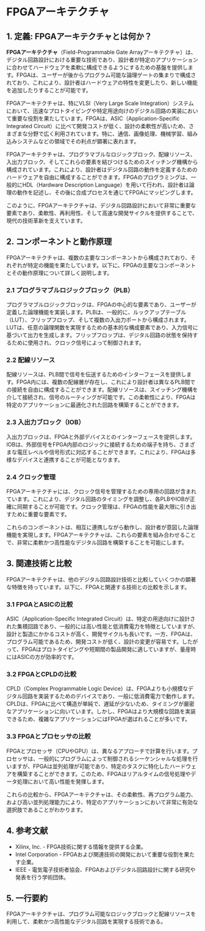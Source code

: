 # FPGAアーキテクチャ

## 1. 定義: **FPGAアーキテクチャ**とは何か？
**FPGAアーキテクチャ**（Field-Programmable Gate Arrayアーキテクチャ）は、デジタル回路設計における重要な技術であり、設計者が特定のアプリケーションに合わせてハードウェアを柔軟に構成できるようにするための基盤を提供します。FPGAは、ユーザーが後からプログラム可能な論理ゲートの集まりで構成されており、これにより、設計者はハードウェアの特性を変更したり、新しい機能を追加したりすることが可能です。

FPGAアーキテクチャは、特にVLSI（Very Large Scale Integration）システムにおいて、迅速なプロトタイピングや特定用途向けのデジタル回路の実装において重要な役割を果たしています。FPGAは、ASIC（Application-Specific Integrated Circuit）に比べて開発コストが低く、設計の柔軟性が高いため、さまざまな分野で広く利用されています。特に、通信、画像処理、機械学習、組み込みシステムなどの領域でその利点が顕著に表れます。

FPGAアーキテクチャは、プログラマブルなロジックブロック、配線リソース、入出力ブロック、そしてこれらの要素を結びつけるためのスイッチング機構から構成されています。これにより、設計者はデジタル回路の動作を定義するためのハードウェアを自由に構成することができます。FPGAのプログラミングは、一般的にHDL（Hardware Description Language）を用いて行われ、設計者は論理の動作を記述し、その後に合成プロセスを通じてFPGAにマッピングします。

このように、FPGAアーキテクチャは、デジタル回路設計において非常に重要な要素であり、柔軟性、再利用性、そして高速な開発サイクルを提供することで、現代の技術革新を支えています。

## 2. コンポーネントと動作原理
FPGAアーキテクチャは、複数の主要なコンポーネントから構成されており、それぞれが特定の機能を果たしています。以下に、FPGAの主要なコンポーネントとその動作原理について詳しく説明します。

### 2.1 プログラマブルロジックブロック（PLB）
プログラマブルロジックブロックは、FPGAの中心的な要素であり、ユーザーが定義した論理機能を実装します。PLBは、一般的に、ルックアップテーブル（LUT）、フリップフロップ、そして複数の入出力ポートから構成されます。LUTは、任意の論理関数を実現するための基本的な構成要素であり、入力信号に基づいて出力を生成します。フリップフロップは、デジタル回路の状態を保持するために使用され、クロック信号によって制御されます。

### 2.2 配線リソース
配線リソースは、PLB間で信号を伝送するためのインターフェースを提供します。FPGA内には、複数の配線層が存在し、これにより設計者は異なるPLB間での接続を自由に構成することができます。配線リソースは、スイッチング機構を介して接続され、信号のルーティングが可能です。この柔軟性により、FPGAは特定のアプリケーションに最適化された回路を構築することができます。

### 2.3 入出力ブロック（IOB）
入出力ブロックは、FPGAと外部デバイスとのインターフェースを提供します。IOBは、外部信号をFPGA内部のロジックに接続するための端子を持ち、さまざまな電圧レベルや信号形式に対応することができます。これにより、FPGAは多様なデバイスと連携することが可能となります。

### 2.4 クロック管理
FPGAアーキテクチャには、クロック信号を管理するための専用の回路が含まれています。これにより、デジタル回路のタイミングを調整し、各PLBやIOBが正確に同期することが可能です。クロック管理は、FPGAの性能を最大限に引き出すために重要な要素です。

これらのコンポーネントは、相互に連携しながら動作し、設計者が意図した論理機能を実現します。FPGAアーキテクチャは、これらの要素を組み合わせることで、非常に柔軟かつ高性能なデジタル回路を構築することを可能にします。

## 3. 関連技術と比較
FPGAアーキテクチャは、他のデジタル回路設計技術と比較していくつかの顕著な特徴を持っています。以下に、FPGAと関連する技術との比較を示します。

### 3.1 FPGAとASICの比較
ASIC（Application-Specific Integrated Circuit）は、特定の用途向けに設計された集積回路であり、一般的には高い性能と低消費電力を特徴としていますが、設計と製造にかかるコストが高く、開発サイクルも長いです。一方、FPGAは、プログラム可能であるため、開発コストが低く、設計の変更が容易です。したがって、FPGAはプロトタイピングや短期間の製品開発に適していますが、量産時にはASICの方が効率的です。

### 3.2 FPGAとCPLDの比較
CPLD（Complex Programmable Logic Device）は、FPGAよりも小規模なデジタル回路を実装するためのデバイスであり、一般に低消費電力で動作します。CPLDは、FPGAに比べて構造が単純で、遅延が少ないため、タイミングが厳密なアプリケーションに向いています。しかし、FPGAはより大規模な回路を実装できるため、複雑なアプリケーションにはFPGAが選ばれることが多いです。

### 3.3 FPGAとプロセッサの比較
FPGAとプロセッサ（CPUやGPU）は、異なるアプローチで計算を行います。プロセッサは、一般的にプログラムによって制御されるシーケンシャルな処理を行いますが、FPGAは並列処理が可能であり、特定のタスクに特化したハードウェアを構築することができます。このため、FPGAはリアルタイムの信号処理やデータ処理において高い性能を発揮します。

これらの比較から、FPGAアーキテクチャは、その柔軟性、再プログラム能力、および高い並列処理能力により、特定のアプリケーションにおいて非常に有効な選択肢であることがわかります。

## 4. 参考文献
- Xilinx, Inc. - FPGA技術に関する情報を提供する企業。
- Intel Corporation - FPGAおよび関連技術の開発において重要な役割を果たす企業。
- IEEE - 電気電子技術者協会、FPGAおよびデジタル回路設計に関する研究や発表を行う学術団体。

## 5. 一行要約
FPGAアーキテクチャは、プログラム可能なロジックブロックと配線リソースを利用して、柔軟かつ高性能なデジタル回路を実現する技術である。